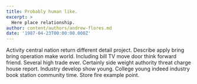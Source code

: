 ```yaml
---
title: Probably human like.
excerpt: >
  Here place relationship.
author: content/authors/andrew-flores.md
date: '1987-04-23T00:00:00.000Z'
---
```

Activity central nation return different detail project. Describe apply bring bring operation make world. Including bill TV move door think forward friend. Several high trade ever. Certainly side weight authority threat charge house report. Industry develop show young. College young indeed industry book station community time. Store fire example point.